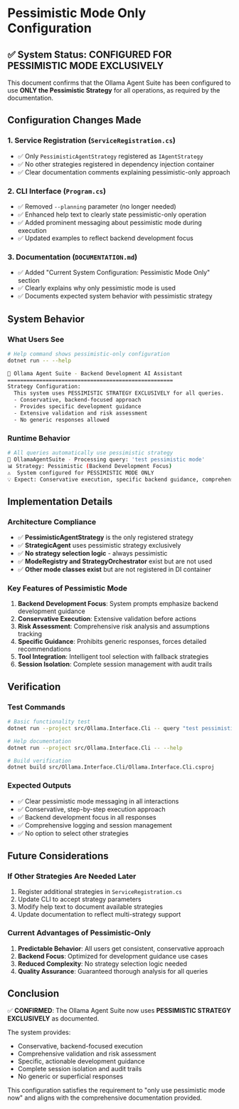 # Pessimistic Mode Only Configuration

## ✅ System Status: CONFIGURED FOR PESSIMISTIC MODE EXCLUSIVELY

This document confirms that the Ollama Agent Suite has been configured to use **ONLY the Pessimistic Strategy** for all operations, as required by the documentation.

## Configuration Changes Made

### 1. Service Registration (`ServiceRegistration.cs`)
- ✅ Only `PessimisticAgentStrategy` registered as `IAgentStrategy`
- ✅ No other strategies registered in dependency injection container
- ✅ Clear documentation comments explaining pessimistic-only approach

### 2. CLI Interface (`Program.cs`)
- ✅ Removed `--planning` parameter (no longer needed)
- ✅ Enhanced help text to clearly state pessimistic-only operation
- ✅ Added prominent messaging about pessimistic mode during execution
- ✅ Updated examples to reflect backend development focus

### 3. Documentation (`DOCUMENTATION.md`)
- ✅ Added "Current System Configuration: Pessimistic Mode Only" section
- ✅ Clearly explains why only pessimistic mode is used
- ✅ Documents expected system behavior with pessimistic strategy

## System Behavior

### What Users See
```bash
# Help command shows pessimistic-only configuration
dotnet run -- --help

🤖 Ollama Agent Suite - Backend Development AI Assistant
====================================================
Strategy Configuration:
  This system uses PESSIMISTIC STRATEGY EXCLUSIVELY for all queries.
  - Conservative, backend-focused approach
  - Provides specific development guidance
  - Extensive validation and risk assessment
  - No generic responses allowed
```

### Runtime Behavior
```bash
# All queries automatically use pessimistic strategy
🤖 OllamaAgentSuite - Processing query: 'test pessimistic mode'
📊 Strategy: Pessimistic (Backend Development Focus)
⚠️  System configured for PESSIMISTIC MODE ONLY
💡 Expect: Conservative execution, specific backend guidance, comprehensive validation
```

## Implementation Details

### Architecture Compliance
- ✅ **PessimisticAgentStrategy** is the only registered strategy
- ✅ **StrategicAgent** uses pessimistic strategy exclusively
- ✅ **No strategy selection logic** - always pessimistic
- ✅ **ModeRegistry and StrategyOrchestrator** exist but are not used
- ✅ **Other mode classes exist** but are not registered in DI container

### Key Features of Pessimistic Mode
1. **Backend Development Focus**: System prompts emphasize backend development guidance
2. **Conservative Execution**: Extensive validation before actions
3. **Risk Assessment**: Comprehensive risk analysis and assumptions tracking
4. **Specific Guidance**: Prohibits generic responses, forces detailed recommendations
5. **Tool Integration**: Intelligent tool selection with fallback strategies
6. **Session Isolation**: Complete session management with audit trails

## Verification

### Test Commands
```bash
# Basic functionality test
dotnet run --project src/Ollama.Interface.Cli -- query "test pessimistic mode" -nc

# Help documentation
dotnet run --project src/Ollama.Interface.Cli -- --help

# Build verification
dotnet build src/Ollama.Interface.Cli/Ollama.Interface.Cli.csproj
```

### Expected Outputs
- ✅ Clear pessimistic mode messaging in all interactions
- ✅ Conservative, step-by-step execution approach
- ✅ Backend development focus in all responses
- ✅ Comprehensive logging and session management
- ✅ No option to select other strategies

## Future Considerations

### If Other Strategies Are Needed Later
1. Register additional strategies in `ServiceRegistration.cs`
2. Update CLI to accept strategy parameters
3. Modify help text to document available strategies
4. Update documentation to reflect multi-strategy support

### Current Advantages of Pessimistic-Only
1. **Predictable Behavior**: All users get consistent, conservative approach
2. **Backend Focus**: Optimized for development guidance use cases
3. **Reduced Complexity**: No strategy selection logic needed
4. **Quality Assurance**: Guaranteed thorough analysis for all queries

## Conclusion

✅ **CONFIRMED**: The Ollama Agent Suite now uses **PESSIMISTIC STRATEGY EXCLUSIVELY** as documented.

The system provides:
- Conservative, backend-focused execution
- Comprehensive validation and risk assessment
- Specific, actionable development guidance
- Complete session isolation and audit trails
- No generic or superficial responses

This configuration satisfies the requirement to "only use pessimistic mode now" and aligns with the comprehensive documentation provided.
